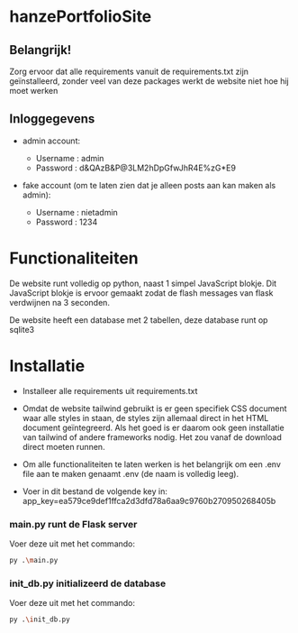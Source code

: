 # hanzePortfolioSite
 
## Belangrijk!
Zorg ervoor dat alle requirements vanuit de requirements.txt zijn geïnstalleerd, zonder veel van deze packages werkt de website niet hoe hij moet werken

## Inloggegevens
* admin account:
    * Username : admin
    * Password : d&QAzB&P@3LM2hDpGfwJhR4E%zG*E9

* fake account (om te laten zien dat je alleen posts aan kan maken als admin):
    * Username : nietadmin
    * Password : 1234

# Functionaliteiten

De website runt volledig op python, naast 1 simpel JavaScript blokje. Dit JavaScript blokje is ervoor gemaakt zodat de flash messages van flask verdwijnen na 3 seconden.

De website heeft een database met 2 tabellen, deze database runt op sqlite3

# Installatie

* Installeer alle requirements uit requirements.txt

* Omdat de website tailwind gebruikt is er geen specifiek CSS document waar alle styles in staan, de styles zijn allemaal direct in het HTML document geïntegreerd. Als het goed is er daarom ook geen installatie van tailwind of andere frameworks nodig. Het zou vanaf de download direct moeten runnen.

* Om alle functionaliteiten te laten werken is het belangrijk om een .env file aan te maken genaamt .env (de naam is volledig leeg). 

* Voer in dit bestand de volgende key in: app_key=ea579ce9def1ffca2d3dfd78a6aa9c9760b270950268405b

### main.py runt de Flask server

Voer deze uit met het commando:
```bash
py .\main.py
```

### init_db.py initializeerd de database

Voer deze uit met het commando:
```bash
py .\init_db.py
```

